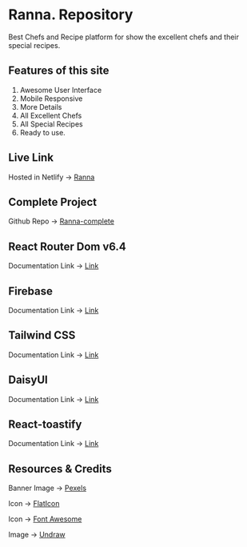 # Ranna. Repository

 Best Chefs and Recipe platform for show the excellent chefs and their special recipes.

## Features of this site
1. Awesome User Interface
2. Mobile Responsive
3. More Details
4. All Excellent Chefs
5. All Special Recipes
6. Ready to use.

## Live Link
Hosted in Netlify -> [Ranna](https://incredible-cocada-206fda.netlify.app/)


## Complete Project
Github Repo -> [Ranna-complete](https://github.com/Porgramming-Hero-web-course/b7a9-career-hub-Md-Ibnul)


## React Router Dom v6.4 
Documentation Link -> [Link](https://reactrouter.com/en/main/start/overview)

## Firebase
Documentation Link -> [Link](https://firebase.google.com/)

## Tailwind CSS
Documentation Link -> [Link](https://tailwindcss.com/docs/installation)

## DaisyUI
Documentation Link -> [Link](https://daisyui.com/)

## React-toastify
Documentation Link -> [Link](https://fkhadra.github.io/react-toastify/introduction)

## Resources & Credits

Banner Image -> [Pexels](https://www.pexels.com/)

Icon -> [FlatIcon](https://www.flaticon.com/)

Icon -> [Font Awesome](https://fontawesome.com/)

Image -> [Undraw](https://undraw.co/)


